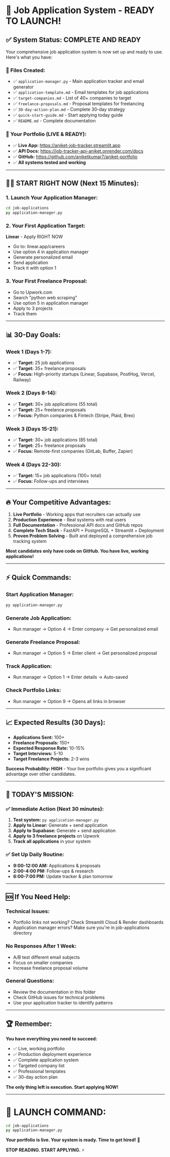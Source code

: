 # 🎯 Job Application System - READY TO LAUNCH! 

## ✅ System Status: COMPLETE AND READY

Your comprehensive job application system is now set up and ready to use. Here's what you have:

### 📁 Files Created:
- ✅ `application-manager.py` - Main application tracker and email generator
- ✅ `application-template.md` - Email templates for job applications
- ✅ `target-companies.md` - List of 40+ companies to target
- ✅ `freelance-proposals.md` - Proposal templates for freelancing
- ✅ `30-day-action-plan.md` - Complete 30-day strategy
- ✅ `quick-start-guide.md` - Start applying today guide
- ✅ `README.md` - Complete documentation

### 🚀 Your Portfolio (LIVE & READY):
- ✅ **Live App:** https://aniket-job-tracker.streamlit.app
- ✅ **API Docs:** https://job-tracker-api-aniket.onrender.com/docs
- ✅ **GitHub:** https://github.com/aniketkumar7/aniket-portfolio
- ✅ **All systems tested and working**

---

## 🏃‍♂️ START RIGHT NOW (Next 15 Minutes):

### 1. Launch Your Application Manager:
```bash
cd job-applications
py application-manager.py
```

### 2. Your First Application Target:
**Linear** - Apply RIGHT NOW
- Go to: linear.app/careers
- Use option 4 in application manager
- Generate personalized email
- Send application
- Track it with option 1

### 3. Your First Freelance Proposal:
- Go to Upwork.com
- Search "python web scraping"
- Use option 5 in application manager
- Apply to 3 projects
- Track them

---

## 📊 30-Day Goals:

### Week 1 (Days 1-7):
- ✅ **Target:** 25 job applications
- ✅ **Target:** 35+ freelance proposals
- ✅ **Focus:** High-priority startups (Linear, Supabase, PostHog, Vercel, Railway)

### Week 2 (Days 8-14):
- ✅ **Target:** 30+ job applications (55 total)
- ✅ **Target:** 25+ freelance proposals
- ✅ **Focus:** Python companies & Fintech (Stripe, Plaid, Brex)

### Week 3 (Days 15-21):
- ✅ **Target:** 30+ job applications (85 total)
- ✅ **Target:** 25+ freelance proposals
- ✅ **Focus:** Remote-first companies (GitLab, Buffer, Zapier)

### Week 4 (Days 22-30):
- ✅ **Target:** 15+ job applications (100+ total)
- ✅ **Focus:** Follow-ups and interviews

---

## 🔥 Your Competitive Advantages:

1. **Live Portfolio** - Working apps that recruiters can actually use
2. **Production Experience** - Real systems with real users
3. **Full Documentation** - Professional API docs and GitHub repos
4. **Complete Tech Stack** - FastAPI + PostgreSQL + Streamlit + Deployment
5. **Proven Problem Solving** - Built and deployed a comprehensive job tracking system

**Most candidates only have code on GitHub. You have live, working applications!**

---

## ⚡ Quick Commands:

### Start Application Manager:
```bash
py application-manager.py
```

### Generate Job Application:
- Run manager → Option 4 → Enter company → Get personalized email

### Generate Freelance Proposal:
- Run manager → Option 5 → Enter client → Get personalized proposal

### Track Application:
- Run manager → Option 1 → Enter details → Auto-saved

### Check Portfolio Links:
- Run manager → Option 9 → Opens all links in browser

---

## 📈 Expected Results (30 Days):

- **Applications Sent:** 100+
- **Freelance Proposals:** 150+
- **Expected Response Rate:** 10-15%
- **Target Interviews:** 5-10
- **Target Freelance Projects:** 2-3 wins

**Success Probability: HIGH** - Your live portfolio gives you a significant advantage over other candidates.

---

## 🎯 TODAY'S MISSION:

### ✅ Immediate Action (Next 30 minutes):
1. **Test system:** `py application-manager.py`
2. **Apply to Linear:** Generate + send application
3. **Apply to Supabase:** Generate + send application
4. **Apply to 3 freelance projects** on Upwork
5. **Track all applications** in your system

### ✅ Set Up Daily Routine:
- **9:00-12:00 AM:** Applications & proposals
- **2:00-4:00 PM:** Follow-ups & research
- **6:00-7:00 PM:** Update tracker & plan tomorrow

---

## 🆘 If You Need Help:

### Technical Issues:
- Portfolio links not working? Check Streamlit Cloud & Render dashboards
- Application manager errors? Make sure you're in job-applications directory

### No Responses After 1 Week:
- A/B test different email subjects
- Focus on smaller companies
- Increase freelance proposal volume

### General Questions:
- Review the documentation in this folder
- Check GitHub issues for technical problems
- Use your application tracker to identify patterns

---

## 🏆 Remember:

**You have everything you need to succeed:**
- ✅ Live, working portfolio
- ✅ Production deployment experience
- ✅ Complete application system
- ✅ Targeted company list
- ✅ Professional templates
- ✅ 30-day action plan

**The only thing left is execution. Start applying NOW!**

---

# 🚀 LAUNCH COMMAND:

```bash
cd job-applications
py application-manager.py
```

**Your portfolio is live. Your system is ready. Time to get hired!** 🎯

**STOP READING. START APPLYING.** ⚡
